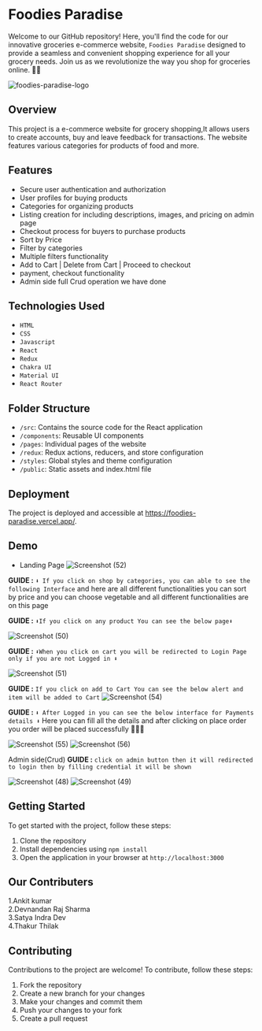 # Foodies Paradise
Welcome to our GitHub repository! Here, you'll find the code for our innovative groceries e-commerce website, `Foodies Paradise` designed to provide a seamless and convenient shopping experience for all your grocery needs. Join us as we revolutionize the way you shop for groceries online. 🚀🎯

![foodies-paradise-logo](https://github.com/ThilakSamplegithub/gorgeous-flight-7504/assets/112754841/97b1c45f-b9e1-4862-9763-8a1d7c168b33)


## Overview

This project is a  e-commerce website for grocery shopping,It allows users to create accounts, buy and leave feedback for transactions. The website features various categories for products of food and more.

## Features

- Secure user authentication and authorization
- User profiles for buying products
- Categories for organizing products
- Listing creation for including descriptions, images, and pricing on admin page
- Checkout process for buyers to purchase products
- Sort by Price
- Filter by categories
- Multiple filters functionality
- Add to Cart | Delete from Cart | Proceed to checkout
- payment, checkout functionality
- Admin side full Crud operation we have done

## Technologies Used

- `HTML`
- `CSS`
- `Javascript`
- `React`
- `Redux`
- `Chakra UI`
- `Material UI`
- `React Router`

## Folder Structure
- `/src`: Contains the source code for the React application
- `/components`: Reusable UI components
- `/pages`: Individual pages of the website
- `/redux`: Redux actions, reducers, and store configuration
- `/styles`: Global styles and theme configuration
- `/public`: Static assets and index.html file

## Deployment
The project is deployed and accessible at https://foodies-paradise.vercel.app/.
## Demo 
- Landing Page
![Screenshot (52)](https://github.com/ThilakSamplegithub/gorgeous-flight-7504/assets/112754841/93505113-ba5a-4d6a-a801-8ed0f0dae6db)

**GUIDE :** `⬇️ If you click on shop by categories, you can able to see the following Interface` and here are all different functionalities you can sort by price and you can choose vegetable and all different functionalities are on this page

**GUIDE :** `⬇️If you click on any product You can see the below page⬇️`

![Screenshot (50)](https://github.com/ThilakSamplegithub/gorgeous-flight-7504/assets/112754841/33f436de-69dc-46da-9c6e-4a9e5fc16690)



**GUIDE :** `⬇️When you click on cart you will be redirected to Login Page only if you are not Logged in ⬇️` 

![Screenshot (51)](https://github.com/ThilakSamplegithub/gorgeous-flight-7504/assets/112754841/905fad95-dc81-41cb-8486-d53f730dda6b)



**GUIDE :** `If you click on add to Cart You can see the below alert and item will be added to Cart`
![Screenshot (54)](https://github.com/ThilakSamplegithub/gorgeous-flight-7504/assets/112754841/c49ccf6b-528a-4d05-814b-19e36e9baaf3)








**GUIDE :** `⬇️ After Logged in you can see the below interface for Payments details ⬇️` Here you can fill all the details and  after clicking on place order you order will be placed successfully 🥳🥳🥳


![Screenshot (55)](https://github.com/ThilakSamplegithub/gorgeous-flight-7504/assets/112754841/47d13094-a240-4dcf-b5ce-3e8c8d89f713)
![Screenshot (56)](https://github.com/ThilakSamplegithub/gorgeous-flight-7504/assets/112754841/93182a42-48a0-4a24-a3d5-d5d75b5548ca)

Admin side(Crud)
**GUIDE :** `click on admin button then it will redirected to login then by filling credential it will be shown `

![Screenshot (48)](https://github.com/ThilakSamplegithub/gorgeous-flight-7504/assets/112754841/51ca6836-bbe9-4549-8125-41d42017a9a7)
![Screenshot (49)](https://github.com/ThilakSamplegithub/gorgeous-flight-7504/assets/112754841/4ea51b4a-5553-4e4f-a7f0-779894b696c8)





## Getting Started

To get started with the project, follow these steps:

1. Clone the repository
2. Install dependencies using `npm install`
3. Open the application in your browser at `http://localhost:3000`

## Our Contributers


1.Ankit kumar </br>
2.Devnandan Raj Sharma </br>
3.Satya Indra Dev </br>
4.Thakur Thilak </br>


## Contributing

Contributions to the project are welcome! To contribute, follow these steps:

1. Fork the repository
2. Create a new branch for your changes
3. Make your changes and commit them
4. Push your changes to your fork
5. Create a pull request




